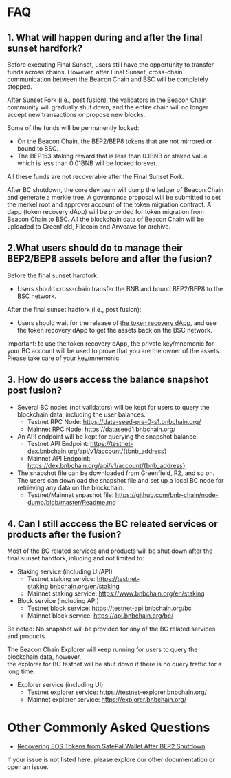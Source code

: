 # FAQ

## 1. What will happen during and after the final sunset hardfork?

Before executing Final Sunset, users still have the opportunity to transfer funds across chains. However, after Final
Sunset, cross-chain communication between the Beacon Chain and BSC will be completely stopped.

After Sunset Fork (i.e., post fusion), the validators in the Beacon Chain community will gradually shut down, and the entire chain will no
longer accept new transactions or propose new blocks.

Some of the funds will be permanently locked:

* On the Beacon Chain, the BEP2/BEP8 tokens that are not mirrored or bound to BSC.
* The BEP153 staking reward that is less than 0.1BNB or staked value which is less than 0.01BNB will be locked forever.

All these funds are not recoverable after the Final Sunset Fork.

After BC shutdown, the core dev team will dump the ledger of Beacon Chain and generate a merkle tree.
A governance proposal will be submitted to set the merkel root and approver account of the token migration contract.
A dapp (token recovery dApp) will be provided for token migration from Beacon Chain to BSC.
All the blockchain data of Beacon Chain will be uploaded to Greenfield, Filecoin and Arweave for archive.

## 2.What users should do to manage their BEP2/BEP8 assets before and after the fusion?

Before the final sunset hardfork:

* Users should cross-chain transfer the BNB and bound BEP2/BEP8 to the BSC network.

After the final sunset hadfork (i.e., post fusion):

* Users should wait for the release of [the token recovery dApp](token-recovery.md), and use the token recovery dApp to get the assets back on
  the BSC network.

Important: to use the token recovery dApp, the private key/mnemonic for your BC account will be used to prove that you
are the owner of the assets. Please take care of your key/mnemonic.

## 3. How do users access the balance snapshot post fusion?

* Several BC nodes (not validators) will be kept for users to query the blockchain data, including the user balances.
    - Testnet RPC Node: https://data-seed-pre-0-s1.bnbchain.org/
    - Mainnet RPC Node: https://dataseed1.bnbchain.org/
* An API endpoint will be kept for querying the snapshot balance.
    - Testnet API Endpoint: https://testnet-dex.bnbchain.org/api/v1/account/{tbnb_address}
    - Mainnet API Endpoint: https://dex.bnbchain.org/api/v1/account/{bnb_address}
* The snapshot file can be downloaded from Greenfield, R2, and so on. The users can download the snapshot file and set up
  a local BC node for retrieving any data on the blockchain.
    - Testnet/Mainnet snpashot file: https://github.com/bnb-chain/node-dump/blob/master/Readme.md

## 4. Can I still acccess the BC releated services or products after the fusion?

Most of the BC related services and products will be shut down after the final sunset hardfork, inluding and not limited to:

* Staking service (including UI/API) 
    - Testnet staking service: https://testnet-staking.bnbchain.org/en/staking
    - Mainnet staking service: https://www.bnbchain.org/en/staking
* Block service (including API)
    - Testnet block service: https://testnet-api.bnbchain.org/bc
    - Mainnet block service: https://api.bnbchain.org/bc/

Be noted: No snapshot will be provided for any of the BC related services and products.

The Beacon Chain Explorer will keep running for users to query the blockchain data, however,   
the explorer for BC testnet will be shut down if there is no query traffic for a long time.

* Explorer service (including UI)
    - Testnet explorer service: https://testnet-explorer.bnbchain.org/
    - Mainnet explorer service: https://explorer.bnbchain.org/

# Other Commonly Asked Questions

- [Recovering EOS Tokens from SafePal Wallet After BEP2 Shutdown](../faq/recovering-eos-token-from-safepal.md)

If your issue is not listed here, please explore our other documentation or open an issue.
